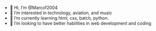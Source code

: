 - 👋 Hi, I’m @Marcof2004
- 👀 I’m interested in technology, aviation, and music
- 🌱 I’m currently learning html, css, batch, python.
- 💞️ I’m looking to have better habilities in web development and coding

<!---
Marcof2004/Marcof2004 is a ✨ special ✨ repository because its `README.md` (this file) appears on your GitHub profile.
You can click the Preview link to take a look at your changes.
--->
